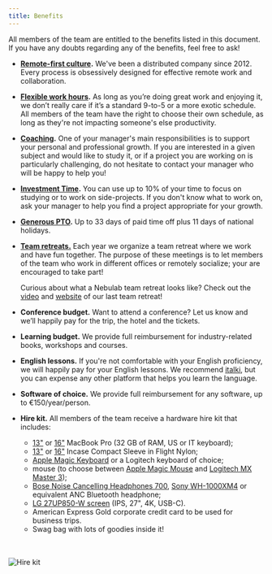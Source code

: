 ```yaml
---
title: Benefits
---
```


All members of the team are entitled to the benefits listed in this document. If you have any doubts
regarding any of the benefits, feel free to ask!

- **[Remote-first culture](/how-we-work/where-when-and-how/#remote-work).**
  We've been a distributed company since 2012. Every process is obsessively designed for effective
  remote work and collaboration.
- **[Flexible work hours](/how-we-work/where-when-and-how).**
  As long as you’re doing great work and enjoying it, we don’t really care if it’s a standard 9-to-5
  or a more exotic schedule. All members of the team have the right to choose their own schedule,
  as long as they're not impacting someone's else productivity.
- **[Coaching](/personal-growth/coaching-and-one-on-ones).**
  One of your manager's main responsibilities is to support your personal and professional growth.
  If you are interested in a given subject and would like to study it, or if a project you are
  working on is particularly challenging, do not hesitate to contact your manager who will be happy
  to help you!
- **[Investment Time](/personal-growth/investment-time).**
  You can use up to 10% of your time to focus on studying or to work on side-projects. If you don't
  know what to work on, ask your manager to help you find a project appropriate for your growth.
- **[Generous PTO](/people-ops/paid-time-off).**
  Up to 33 days of paid time off plus 11 days of national holidays.
- **[Team retreats.](/people-ops/travel-policy/#team-retreats)**
  Each year we organize a team retreat where we work and have fun together. The purpose of these
  meetings is to let members of the team who work in different offices or remotely socialize; your
  are encouraged to take part!

  Curious about what a Nebulab team retreat looks like? Check out the [video](https://youtu.be/gXsDfOmC6eY) and
  [website](https://retreat2019.nebulab.com) of our last team retreat!
- **Conference budget.**
  Want to attend a conference? Let us know and we’ll happily pay for the trip, the hotel and the tickets.
- **Learning budget.** We provide full reimbursement for industry-related books, workshops and courses.
- **English lessons.** If you're not comfortable with your English proficiency, we will happily pay
  for your English lessons. We recommend [italki](https://www.italki.com/), but you can expense any
  other platform that helps you learn the language.
- **Software of choice.** We provide full reimbursement for any software, up to €150/year/person.
- **Hire kit.** All members of the team receive a hardware hire kit that includes:
  - [13"](https://www.apple.com/shop/buy-mac/macbook-pro/13-inch-space-gray-2.0ghz-intel-core-i5-quad-core-processor-with-intel-iris-plus-graphics-512gb#)
  or [16"](https://www.apple.com/shop/buy-mac/macbook-pro/16-inch-space-gray-2.6ghz-6-core-processor-512gb#)
  MacBook Pro (32 GB of RAM, US or IT keyboard);
  - [13"](https://www.apple.com/shop/product/HPLG2ZM/A/incase-13-compact-sleeve-in-flight-nylon-for-macbook-air-and-macbook-pro)
  or [16"](https://www.apple.com/shop/product/HPCZ2ZM/A/incase-compact-sleeve-in-flight-nylon-for-16-macbook-pro-and-15-macbook-pro)
  Incase Compact Sleeve in Flight Nylon;
  - [Apple Magic Keyboard](https://www.apple.com/shop/product/MLA22LL/A/magic-keyboard-us-english)
  or a Logitech keyboard of choice;
  - mouse (to choose between [Apple Magic Mouse](https://www.apple.com/shop/product/MLA02LL/A/magic-mouse-2-silver)
  and [Logitech MX Master 3](https://www.logitech.com/en-us/products/mice/mx-master-3-mac-wireless-mouse.910-005693.html));
  - [Bose Noise Cancelling Headphones 700](https://www.bose.com/en_us/products/headphones/noise_cancelling_headphones/noise-cancelling-headphones-700.html#v=noise_cancelling_headphones_700_black), [Sony WH-1000XM4](https://electronics.sony.com/audio/headphones/headband/p/wh1000xm4)
  or equivalent ANC Bluetooth headphone;
  - [LG 27UP850-W screen](https://www.lg.com/us/monitors/lg-27up850-w-uhd-monitor) (IPS, 27", 4K,
  USB-C).
  - American Express Gold corporate credit card to be used for business trips.
  - Swag bag with lots of goodies inside it!
  <br>
  <br>

![Hire kit](hire-kit.jpg)
